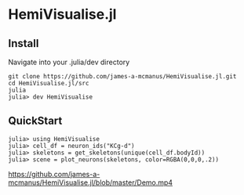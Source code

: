 # HemiVisualise.jl

## Install
Navigate into your .julia/dev directory
```
git clone https://github.com/james-a-mcmanus/HemiVisualise.jl.git
cd HemiVisualise.jl/src
julia
julia> dev HemiVisualise
```

## QuickStart
```
julia> using HemiVisualise
julia> cell_df = neuron_ids("KCg-d")
julia> skeletons = get_skeletons(unique(cell_df.bodyId))
julia> scene = plot_neurons(skeletons, color=RGBA(0,0,0,.2))
```

https://github.com/james-a-mcmanus/HemiVisualise.jl/blob/master/Demo.mp4
